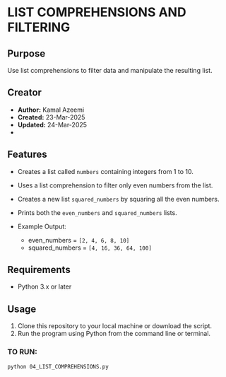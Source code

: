 # LIST COMPREHENSIONS AND FILTERING

## Purpose
Use list comprehensions to filter data and manipulate the resulting list.

## Creator
- **Author:** Kamal Azeemi 
- **Created:** 23-Mar-2025
- **Updated:** 24-Mar-2025
- 
## Features
- Creates a list called `numbers` containing integers from 1 to 10.
- Uses a list comprehension to filter only even numbers from the list.
- Creates a new list `squared_numbers` by squaring all the even numbers.
- Prints both the `even_numbers` and `squared_numbers` lists.

- Example Output:
   - even_numbers = `[2, 4, 6, 8, 10]`  
   - squared_numbers = `[4, 16, 36, 64, 100]`  

## Requirements
- Python 3.x or later

## Usage
1. Clone this repository to your local machine or download the script.
2. Run the program using Python from the command line or terminal.

### TO RUN:
```bash
python 04_LIST_COMPREHENSIONS.py
